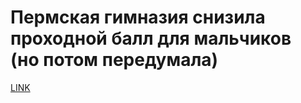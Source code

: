 # Пермская гимназия снизила проходной балл для мальчиков (но потом передумала) 



[LINK](https://varlamov.ru/3444599.html)